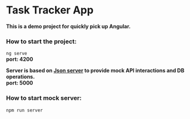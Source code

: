 # Task Tracker App
**This is a demo project for quickly pick up Angular.** 

### How to start the project: 
<code>ng serve</code> \
**port: 4200** 

**Server is based on [Json server](https://www.npmjs.com/package/json-server) to provide mock API interactions and DB operations.**  \
**port: 5000** 
### How to start mock server:
<code>npm run server</code>
